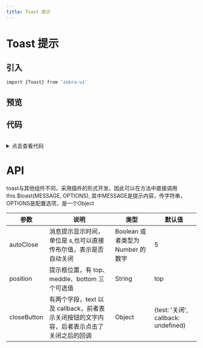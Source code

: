 ```yaml
---
title: Toast 提示
---
```

# Toast 提示

## 引入 
```bash
import {Toast} from 'zebra-ui'
```

## 预览
<ClientOnly>
  <toast-demo></toast-demo>
</ClientOnly>

## 代码
<details style="margin-top: 32px;">
 <summary style=" outline: none">点击查看代码</summary> 

```vue
<style>
 .gulu-toast {
    z-index: 30;
    }
</style>
g-button @click="$toast('点击弹出提示')">上方弹出</g-button>
<g-button @click="$toast('点击弹出提示', {position:'middle'})">中间弹出</g-button>
<g-button @click="$toast('点击弹出提示', {position:'bottom'})">下方弹出</g-button>

<!-- 设置关闭按钮 -->
<style>
  .gulu-toast {
    z-index: 30;
  }
</style>

<div>
  <w-button @click="onClickButton">上方弹出</w-button>
</div>

<script>
methods: {
  onClickButton () {
    this.$toast('你知道我在等你吗？', {
      closeButton: {
        text: '知道了',
        callback: () => {
          console.log('他说知道了')
        }
      }
    })
  }
},
</script>
```
</details>

# API
toast与其他组件不同，采用插件的形式开发，因此可以在方法中直接调用 this.$toast(MESSAGE, OPTIONS), 其中MESSAGE是提示内容，传字符串，OPTIONS是配置选项，是一个Object
<table>
    <thead>
      <th>参数</th>
      <th>说明</th>
      <th>类型</th>
      <th>默认值</th>
    </thead>
    <tbody>
      <tr>
        <td>autoClose</td>
        <td>消息提示显示时间，单位是 s,也可以直接传布尔值，表示是否自动关闭</td>
        <td>Boolean 或者类型为 Number 的数字</td>
        <td>5</td>
      </tr>
      <tr>
        <td>position</td>
        <td>提示框位置，有 top、meddle、bottom 三个可选值</td>
        <td>String</td>
        <td>top</td>
      </tr>
            <tr>
        <td>closeButton</td>
        <td>	有两个字段，text 以及 callback，前者表示关闭按钮的文字内容，后者表示点击了关闭之后的回调</td>
        <td>Object</td>
        <td>{test: '关闭', callback: undefined}</td>
      </tr>
    </tbody>
    </table>